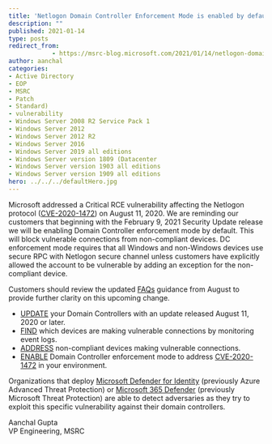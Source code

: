 ```yaml
---
title: 'Netlogon Domain Controller Enforcement Mode is enabled by default beginning with the February 9, 2021 Security Update, related to CVE-2020-1472'
description: ""
published: 2021-01-14
type: posts
redirect_from:
            - https://msrc-blog.microsoft.com/2021/01/14/netlogon-domain-controller-enforcement-mode-is-enabled-by-default-beginning-with-the-february-9-2021-security-update-related-to-cve-2020-1472/
author: aanchal
categories:
- Active Directory
- EOP
- MSRC
- Patch
- Standard)
- vulnerability
- Windows Server 2008 R2 Service Pack 1
- Windows Server 2012
- Windows Server 2012 R2
- Windows Server 2016
- Windows Server 2019 all editions
- Windows Server version 1809 (Datacenter
- Windows Server version 1903 all editions
- Windows Server version 1909 all editions
hero: ../../../defaultHero.jpg
---
```

<!-- wp:paragraph -->

Microsoft addressed a Critical RCE vulnerability affecting the Netlogon protocol ([CVE-2020-1472](https://portal.msrc.microsoft.com/en-US/security-guidance/advisory/CVE-2020-1472)) on August 11, 2020. We are reminding our customers that beginning with the February 9, 2021 Security Update release we will be enabling Domain Controller enforcement mode by default. This will block vulnerable connections from non-compliant devices. DC enforcement mode requires that all Windows and non-Windows devices use secure RPC with Netlogon secure channel unless customers have explicitly allowed the account to be vulnerable by adding an exception for the non-compliant device.

<!-- /wp:paragraph -->

<!-- wp:paragraph -->

Customers should review the updated [FAQs](https://support.microsoft.com/en-us/help/4557222/how-to-manage-the-changes-in-netlogon-secure-channel-connections-assoc#FAQ) guidance from August to provide further clarity on this upcoming change.

<!-- /wp:paragraph -->

<!-- wp:list -->

- [UPDATE](https://support.microsoft.com/help/4557222/how-to-manage-the-changes-in-netlogon-secure-channel-connections-assoc) your Domain Controllers with an update released August 11, 2020 or later.
- [FIND](https://support.microsoft.com/help/4557222#DetectingNon-compliant) which devices are making vulnerable connections by monitoring event logs.
- [ADDRESS](https://support.microsoft.com/help/4557222#AddressingEventIDs) non-compliant devices making vulnerable connections.
- [ENABLE](https://support.microsoft.com/help/4557222#EnablingEnforcementMode) Domain Controller enforcement mode to address [CVE-2020-1472](https://portal.msrc.microsoft.com/en-US/security-guidance/advisory/CVE-2020-1472) in your environment.

<!-- /wp:list -->

<!-- wp:paragraph -->

Organizations that deploy [Microsoft Defender for Identity](https://techcommunity.microsoft.com/t5/microsoft-365-defender/zerologon-is-now-detected-by-microsoft-defender-for-identity-cve/ba-p/1734034) (previously Azure Advanced Threat Protection) or [Microsoft 365 Defender](https://aka.ms/m365d) (previously Microsoft Threat Protection) are able to detect adversaries as they try to exploit this specific vulnerability against their domain controllers.

<!-- /wp:paragraph -->

<!-- wp:paragraph -->

Aanchal Gupta  
VP Engineering, MSRC

<!-- /wp:paragraph -->
